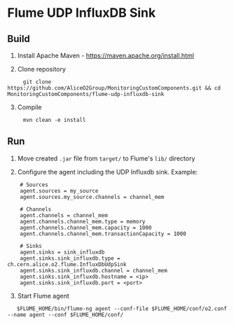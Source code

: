 # Flume UDP InfluxDB Sink

## Build
1) Install Apache Maven - https://maven.apache.org/install.html

2) Clone repository

```
     git clone https://github.com/AliceO2Group/MonitoringCustomComponents.git && cd MonitoringCustomComponents/flume-udp-influxdb-sink
```
3) Compile
```
     mvn clean -e install
```

## Run
1) Move created `.jar` file from `target/` to Flume's `lib/` directory

2) Configure the agent including the UDP Influxdb sink. Example:
```
    # Sources
    agent.sources = my_source
    agent.sources.my_source.channels = channel_mem
	
    # Channels
    agent.channels = channel_mem
    agent.channels.channel_mem.type = memory
    agent.channels.channel_mem.capacity = 1000
    agent.channels.channel_mem.transactionCapacity = 1000
	
    # Sinks
    agent.sinks = sink_influxdb
    agent.sinks.sink_influxdb.type = ch.cern.alice.o2.flume.InfluxDbUdpSink
    agent.sinks.sink_influxdb.channel = channel_mem
    agent.sinks.sink_influxdb.hostname = <ip>
    agent.sinks.sink_influxdb.port = <port>
```

3) Start Flume agent


```
   $FLUME_HOME/bin/flume-ng agent --conf-file $FLUME_HOME/conf/o2.conf --name agent --conf $FLUME_HOME/conf/
```
   
